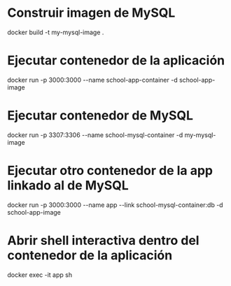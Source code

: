 # Construir imagen de MySQL
docker build -t my-mysql-image .

# Ejecutar contenedor de la aplicación
docker run -p 3000:3000 --name school-app-container -d school-app-image

# Ejecutar contenedor de MySQL
docker run -p 3307:3306 --name school-mysql-container -d my-mysql-image  

# Ejecutar otro contenedor de la app linkado al de MySQL
docker run -p 3000:3000 --name app --link school-mysql-container:db -d school-app-image

# Abrir shell interactiva dentro del contenedor de la aplicación
docker exec -it app sh
